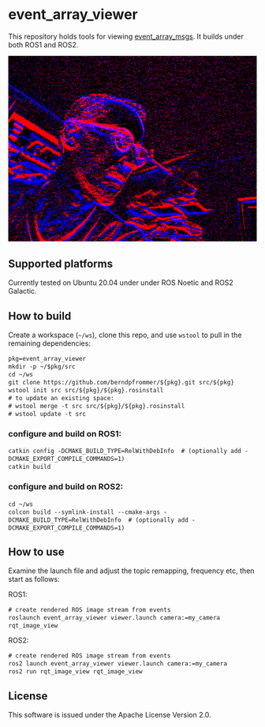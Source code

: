 # event_array_viewer

This repository holds tools for viewing
[event_array_msgs](https://github.com/berndpfrommer/event_array_msgs). It
builds under both ROS1 and ROS2.

![event_image](images/event_viewer.png)

## Supported platforms

Currently tested on Ubuntu 20.04 under under ROS Noetic and ROS2 Galactic.


## How to build
Create a workspace (``~/ws``), clone this repo, and use ``wstool``
to pull in the remaining dependencies:

```
pkg=event_array_viewer
mkdir -p ~/$pkg/src
cd ~/ws
git clone https://github.com/berndpfrommer/${pkg}.git src/${pkg}
wstool init src src/${pkg}/${pkg}.rosinstall
# to update an existing space:
# wstool merge -t src src/${pkg}/${pkg}.rosinstall
# wstool update -t src
```

### configure and build on ROS1:

```
catkin config -DCMAKE_BUILD_TYPE=RelWithDebInfo  # (optionally add -DCMAKE_EXPORT_COMPILE_COMMANDS=1)
catkin build
```

### configure and build on ROS2:

```
cd ~/ws
colcon build --symlink-install --cmake-args -DCMAKE_BUILD_TYPE=RelWithDebInfo  # (optionally add -DCMAKE_EXPORT_COMPILE_COMMANDS=1)
```

## How to use

Examine the launch file and adjust the topic remapping, frequency
etc, then start as follows:

ROS1:
```
# create rendered ROS image stream from events
roslaunch event_array_viewer viewer.launch camera:=my_camera
rqt_image_view
```

ROS2:
```
# create rendered ROS image stream from events
ros2 launch event_array_viewer viewer.launch camera:=my_camera
ros2 run rqt_image_view rqt_image_view
```


## License

This software is issued under the Apache License Version 2.0.
